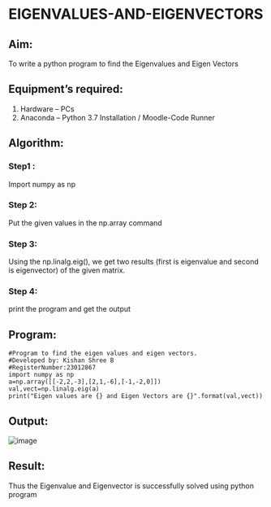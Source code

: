 # EIGENVALUES-AND-EIGENVECTORS
## Aim:
To write a python program to find the Eigenvalues and Eigen Vectors
## Equipment’s required:
1. 	Hardware – PCs
2. 	Anaconda – Python 3.7 Installation / Moodle-Code Runner
## Algorithm:
### Step1 : 
Import numpy as np
### Step 2: 
Put the given values in the np.array command
### Step 3: 
Using the np.linalg.eig(),  we get two results (first is eigenvalue and second is eigenvector) of the given matrix.
### Step 4:
print the program and get the output

## Program:
```
#Program to find the eigen values and eigen vectors.
#Developed by: Kishan Shree B
#RegisterNumber:23012867
import numpy as np
a=np.array([[-2,2,-3],[2,1,-6],[-1,-2,0]])
val,vect=np.linalg.eig(a)
print("Eigen values are {} and Eigen Vectors are {}".format(val,vect))
```

## Output:
![image](https://github.com/KishanShreeB/EIGENVALUES-AND-EIGENVECTORS/assets/144870434/3eff4cea-edb1-4ecd-a7d5-836533969c80)

## Result:
Thus the Eigenvalue and Eigenvector is successfully solved using python program
